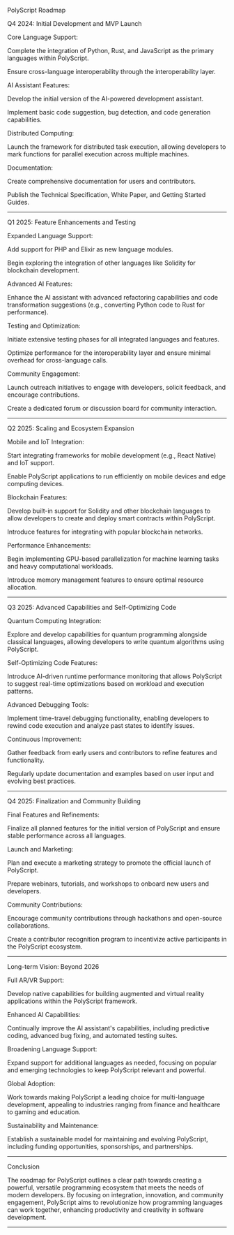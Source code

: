
PolyScript Roadmap

Q4 2024: Initial Development and MVP Launch

Core Language Support:

Complete the integration of Python, Rust, and JavaScript as the primary languages within PolyScript.

Ensure cross-language interoperability through the interoperability layer.


AI Assistant Features:

Develop the initial version of the AI-powered development assistant.

Implement basic code suggestion, bug detection, and code generation capabilities.


Distributed Computing:

Launch the framework for distributed task execution, allowing developers to mark functions for parallel execution across multiple machines.


Documentation:

Create comprehensive documentation for users and contributors.

Publish the Technical Specification, White Paper, and Getting Started Guides.


---

Q1 2025: Feature Enhancements and Testing

Expanded Language Support:

Add support for PHP and Elixir as new language modules.

Begin exploring the integration of other languages like Solidity for blockchain development.


Advanced AI Features:

Enhance the AI assistant with advanced refactoring capabilities and code transformation suggestions (e.g., converting Python code to Rust for performance).


Testing and Optimization:

Initiate extensive testing phases for all integrated languages and features.

Optimize performance for the interoperability layer and ensure minimal overhead for cross-language calls.


Community Engagement:

Launch outreach initiatives to engage with developers, solicit feedback, and encourage contributions.

Create a dedicated forum or discussion board for community interaction.




---

Q2 2025: Scaling and Ecosystem Expansion

Mobile and IoT Integration:

Start integrating frameworks for mobile development (e.g., React Native) and IoT support.

Enable PolyScript applications to run efficiently on mobile devices and edge computing devices.


Blockchain Features:

Develop built-in support for Solidity and other blockchain languages to allow developers to create and deploy smart contracts within PolyScript.

Introduce features for integrating with popular blockchain networks.


Performance Enhancements:

Begin implementing GPU-based parallelization for machine learning tasks and heavy computational workloads.

Introduce memory management features to ensure optimal resource allocation.




---

Q3 2025: Advanced Capabilities and Self-Optimizing Code

Quantum Computing Integration:

Explore and develop capabilities for quantum programming alongside classical languages, allowing developers to write quantum algorithms using PolyScript.


Self-Optimizing Code Features:

Introduce AI-driven runtime performance monitoring that allows PolyScript to suggest real-time optimizations based on workload and execution patterns.


Advanced Debugging Tools:

Implement time-travel debugging functionality, enabling developers to rewind code execution and analyze past states to identify issues.


Continuous Improvement:

Gather feedback from early users and contributors to refine features and functionality.

Regularly update documentation and examples based on user input and evolving best practices.




---

Q4 2025: Finalization and Community Building

Final Features and Refinements:

Finalize all planned features for the initial version of PolyScript and ensure stable performance across all languages.


Launch and Marketing:

Plan and execute a marketing strategy to promote the official launch of PolyScript.

Prepare webinars, tutorials, and workshops to onboard new users and developers.


Community Contributions:

Encourage community contributions through hackathons and open-source collaborations.

Create a contributor recognition program to incentivize active participants in the PolyScript ecosystem.




---

Long-term Vision: Beyond 2026

Full AR/VR Support:

Develop native capabilities for building augmented and virtual reality applications within the PolyScript framework.


Enhanced AI Capabilities:

Continually improve the AI assistant's capabilities, including predictive coding, advanced bug fixing, and automated testing suites.


Broadening Language Support:

Expand support for additional languages as needed, focusing on popular and emerging technologies to keep PolyScript relevant and powerful.


Global Adoption:

Work towards making PolyScript a leading choice for multi-language development, appealing to industries ranging from finance and healthcare to gaming and education.


Sustainability and Maintenance:

Establish a sustainable model for maintaining and evolving PolyScript, including funding opportunities, sponsorships, and partnerships.




---

Conclusion

The roadmap for PolyScript outlines a clear path towards creating a powerful, versatile programming ecosystem that meets the needs of modern developers. By focusing on integration, innovation, and community engagement, PolyScript aims to revolutionize how programming languages can work together, enhancing productivity and creativity in software development.


---
